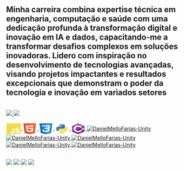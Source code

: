 ## Minha carreira combina expertise técnica em engenharia, computação e saúde com uma dedicação profunda à transformação digital e inovação em IA e dados, capacitando-me a transformar desafios complexos em soluções inovadoras. Lidero com inspiração no desenvolvimento de tecnologias avançadas, visando projetos impactantes e resultados excepcionais que demonstram o poder da tecnologia e inovação em variados setores

<div style="display: inline_block"><br>
  <a href = "https://github.com/DanielMelloFarias">
  <img height = "180em" src = "https://github-readme-stats.vercel.app/api?username=DanielMelloFarias&show_icons=true&include_all_commits=true&theme=tokyonight">
  <img height = "180em" src = "https://github-readme-stats.vercel.app/api/top-langs/?username=anuraghazra&layout=compact">    
</div>


<div style="display: inline_block"><br>
  <img align="center" alt="DanielMelloFarias-Js" height="30" width="40" src="https://raw.githubusercontent.com/devicons/devicon/master/icons/javascript/javascript-plain.svg">  
  <img align="center" alt="DanielMelloFarias-HTML" height="30" width="40" src="https://raw.githubusercontent.com/devicons/devicon/master/icons/html5/html5-original.svg">
  <img align="center" alt="DanielMelloFarias-CSS" height="30" width="40" src="https://raw.githubusercontent.com/devicons/devicon/master/icons/css3/css3-original.svg">
  <img align="center" alt="DanielMelloFarias-Python" height="30" width="40" src="https://raw.githubusercontent.com/devicons/devicon/master/icons/python/python-original.svg">
  <img align="center" alt="DanielMelloFarias-Csharp" height="30" width="40" src="https://raw.githubusercontent.com/devicons/devicon/master/icons/csharp/csharp-original.svg">
  <img align="center" alt="DanielMelloFarias-Unity" height="30" width="40" <img src="https://cdn.jsdelivr.net/gh/devicons/devicon/icons/unity/unity-original.svg"/>
  <img align="center" alt="DanielMelloFarias-Unity" height="30" width="40" <img src="https://cdn.jsdelivr.net/gh/devicons/devicon/icons/androidstudio/androidstudio-original.svg" />
    <img align="center" alt="DanielMelloFarias-Unity" height="30" width="40" <img src="https://cdn.jsdelivr.net/gh/devicons/devicon/icons/amazonwebservices/amazonwebservices-original-wordmark.svg" />  
      <img align="center" alt="DanielMelloFarias-Unity" height="30" width="40"<img src="https://cdn.jsdelivr.net/gh/devicons/devicon/icons/opencv/opencv-original-wordmark.svg" />
      <img align="center" alt="DanielMelloFarias-Unity" height="30" width="40" <img src="https://cdn.jsdelivr.net/gh/devicons/devicon/icons/tensorflow/tensorflow-original-wordmark.svg" />
</div>
  
  ##
 
<div> 
  <a href="https://instagram.com/daniel.mellof" target="_blank"><img src="https://img.shields.io/badge/-Instagram-%23E4405F?style=for-the-badge&logo=instagram&logoColor=white" target="_blank"></a>
  <a href = "mailto:danielmellofarias@gmail.com"><img src="https://img.shields.io/badge/-Gmail-%23333?style=for-the-badge&logo=gmail&logoColor=white" target="_blank"></a>
  <a href="https://www.linkedin.com/in/daniel-mello-b173bb99" target="_blank"><img src="https://img.shields.io/badge/-LinkedIn-%230077B5?style=for-the-badge&logo=linkedin&logoColor=white" target="_blank"></a> 
   <a href="https://api.whatsapp.com/send?phone=5582991050175&text=GitHub" target="_blank"><img src="https://img.shields.io/badge/WhatsApp-25D366?style=for-the-badge&logo=whatsapp&logoColor=white" target="_blank"></a>

  
</div>
